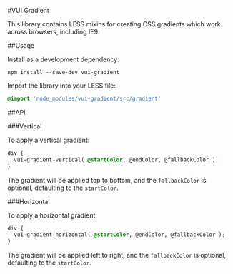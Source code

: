 #VUI Gradient

This library contains LESS mixins for creating CSS gradients which work
across browsers, including IE9.

##Usage

Install as a development dependency:

```shell
npm install --save-dev vui-gradient
```

Import the library into your LESS file:

```css
@import 'node_modules/vui-gradient/src/gradient'
```

##API

###Vertical

To apply a vertical gradient:

```css
div {
  vui-gradient-vertical( @startColor, @endColor, @fallbackColor );
}
```

The gradient will be applied top to bottom, and the `fallbackColor` is optional,
defaulting to the `startColor`.

###Horizontal

To apply a horizontal gradient:

```css
div {
  vui-gradient-horizontal( @startColor, @endColor, @fallbackColor );
}
```

The gradient will be applied left to right, and the `fallbackColor` is optional,
defaulting to the `startColor`.
